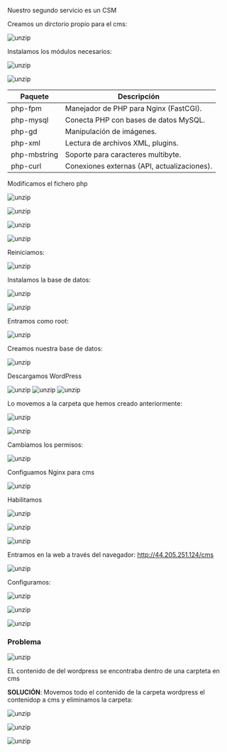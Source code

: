 Nuestro segundo servicio es un CSM 


Creamos un dirctorio propio para el cms:

![unzip](./imagenes/2/.png)

Instalamos los módulos necesarios:

![unzip](./imagenes/2/.png)

![unzip](./imagenes/2/.png)


| Paquete       | Descripción                                      |
|--------------|--------------------------------------------------|
| php-fpm      | Manejador de PHP para Nginx (FastCGI).          |
| php-mysql    | Conecta PHP con bases de datos MySQL.           |
| php-gd       | Manipulación de imágenes.                       |
| php-xml      | Lectura de archivos XML, plugins.               |
| php-mbstring | Soporte para caracteres multibyte.              |
| php-curl     | Conexiones externas (API, actualizaciones).     |


Modificamos el fichero php

![unzip](./imagenes/2/.png)

![unzip](./imagenes/2/.png)

![unzip](./imagenes/2/.png)

![unzip](./imagenes/2/.png)

Reiniciamos:

![unzip](./imagenes/2/.png)

Instalamos la base de datos:

![unzip](./imagenes/2/.png)

![unzip](./imagenes/2/.png)

Entramos como root:

![unzip](./imagenes/2/.png)

Creamos nuestra base de datos:

![unzip](./imagenes/2/.png)

Descargamos WordPress

![unzip](./imagenes/2/.png)
![unzip](./imagenes/2/.png)
![unzip](./imagenes/2/.png)

Lo movemos a la carpeta que hemos creado anteriormente:

![unzip](./imagenes/2/.png)

![unzip](./imagenes/2/.png)

Cambiamos los permisos:

![unzip](./imagenes/2/.png)


Configuamos Nginx para cms

![unzip](./imagenes/2/.png)

Habilitamos

![unzip](./imagenes/2/.png)

![unzip](./imagenes/2/.png)

![unzip](./imagenes/2/.png)

Entramos en la web a través del navegador: http://44.205.251.124/cms


![unzip](./imagenes/2/.png)

Configuramos:

![unzip](./imagenes/2/.png)

![unzip](./imagenes/2/.png)

![unzip](./imagenes/2/.png)




### Problema 

![unzip](./imagenes/2/.png)

EL contenido de del wordpress se encontraba dentro de una carpteta en cms

**SOLUCIÓN**:
Movemos todo el contenido de la carpeta wordpress el contenidop a cms y eliminamos la carpeta:

![unzip](./imagenes/2/.png)

![unzip](./imagenes/2/.png)

![unzip](./imagenes/2/.png)











